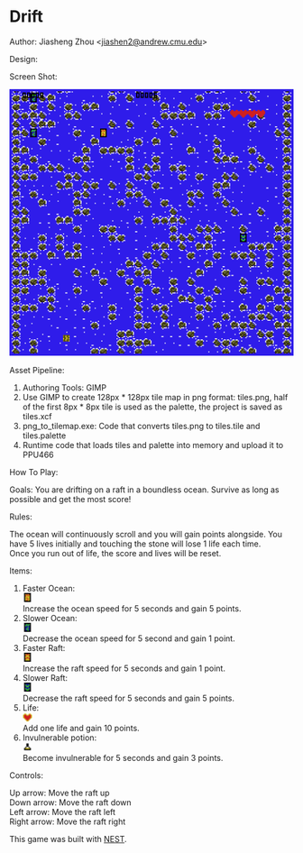 # Drift

Author: Jiasheng Zhou \<jiashen2@andrew.cmu.edu\>

Design: 

Screen Shot:

![Screen Shot](screenshot.png)

Asset Pipeline:

1. Authoring Tools: GIMP
2. Use GIMP to create 128px * 128px tile map in png format: tiles.png, half of the first 8px * 8px tile is used as the palette, the project is saved as tiles.xcf
3. png_to_tilemap.exe: Code that converts tiles.png to tiles.tile and tiles.palette
4. Runtime code that loads tiles and palette into memory and upload it to PPU466

How To Play:

Goals:
You are drifting on a raft in a boundless ocean. Survive as long as possible and get the most score!

Rules:

The ocean will continuously scroll and you will gain points alongside. You have 5 lives initially and touching the stone will lose 1 life each time.\
Once you run out of life, the score and lives will be reset.

Items:

1. Faster Ocean: \
   <img src="faster_ocean.png" width="16" height="16" />\
   Increase the ocean speed for 5 seconds and gain 5 points.
2. Slower Ocean:\
   <img src="slower_ocean.png" width="16" height="16" />\
    Decrease the ocean speed for 5 second and gain 1 point.
3. Faster Raft:\
   <img src="faster_raft.png" width="16" height="16" />\
    Increase the raft speed for 5 seconds and gain 1 point.
4. Slower Raft:\
   <img src="slower_raft.png" width="16" height="16" />\
    Decrease the raft speed for 5 seconds and gain 5 points.
5. Life:\
   <img src="life.png" width="16" height="16" />\
    Add one life and gain 10 points.
6. Invulnerable potion:\
   <img src="invulnerable_potion.png" width="16" height="16" />\
    Become invulnerable for 5 seconds and gain 3 points.

Controls:

Up arrow: Move the raft up\
Down arrow: Move the raft down\
Left arrow: Move the raft left\
Right arrow: Move the raft right


This game was built with [NEST](NEST.md).

